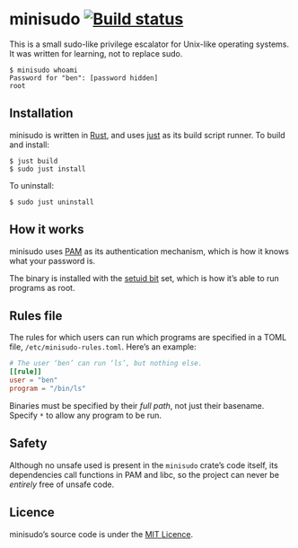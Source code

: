 # minisudo [![Build status](https://travis-ci.org/ogham/minisudo.svg)](https://travis-ci.org/ogham/minisudo)

This is a small sudo-like privilege escalator for Unix-like operating systems. It was written for learning, not to replace sudo.

```
$ minisudo whoami
Password for "ben": [password hidden]
root
```


Installation
------------

minisudo is written in [Rust](https://www.rust-lang.org/), and uses [just](https://github.com/casey/just) as its build script runner. To build and install:

    $ just build
    $ sudo just install

To uninstall:

    $ sudo just uninstall


How it works
------------

minisudo uses [PAM](https://en.wikipedia.org/wiki/Pluggable_authentication_module) as its authentication mechanism, which is how it knows what your password is.

The binary is installed with the [setuid bit](https://en.wikipedia.org/wiki/Setuid) set, which is how it’s able to run programs as root.


Rules file
----------

The rules for which users can run which programs are specified in a TOML file, `/etc/minisudo-rules.toml`. Here’s an example:

```toml
# The user ‘ben’ can run ‘ls’, but nothing else.
[[rule]]
user = "ben"
program = "/bin/ls"
```

Binaries must be specified by their _full path_, not just their basename. Specify `*` to allow any program to be run.


Safety
------

Although no unsafe used is present in the `minisudo` crate’s code itself, its dependencies call functions in PAM and libc, so the project can never be _entirely_ free of unsafe code.


Licence
-------

minisudo’s source code is under the [MIT Licence](LICENCE).
